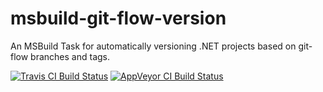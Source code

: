 # msbuild-git-flow-version
An MSBuild Task for automatically versioning .NET projects based on git-flow branches and tags.

[![Travis CI Build Status](https://travis-ci.org/jarrodldavis/msbuild-git-flow-version.svg?branch=develop)](https://travis-ci.org/jarrodldavis/msbuild-git-flow-version/branches)
[![AppVeyor CI Build Status](https://ci.appveyor.com/api/projects/status/7t1iiud0468arad7/branch/develop?svg=true)](https://ci.appveyor.com/project/jarrodldavis/msbuild-git-flow-version/branch/develop)
